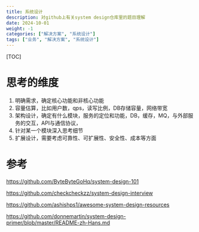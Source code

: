 ```yaml
---
title: 系统设计
description: 对github上有关system design仓库里的题目理解
date: 2024-10-01
weight: -1
categories: ["解决方案", "系统设计"]
tags: ["业务", "解决方案", "系统设计"]
---
```


[TOC]

# 思考的维度

1. 明确需求，确定核心功能和非核心功能
2. 容量估算，比如用户数，qps，读写比例，DB存储容量，网络带宽
3. 架构设计，确定有什么模块，服务的定位和功能，DB，缓存，MQ，与外部服务的交互，API与通信协议，
4. 针对某一个模块深入思考细节
5. 扩展设计，需要考虑可靠性、可扩展性、安全性、成本等方面

# 参考

https://github.com/ByteByteGoHq/system-design-101

https://github.com/checkcheckzz/system-design-interview

https://github.com/ashishps1/awesome-system-design-resources

https://github.com/donnemartin/system-design-primer/blob/master/README-zh-Hans.md